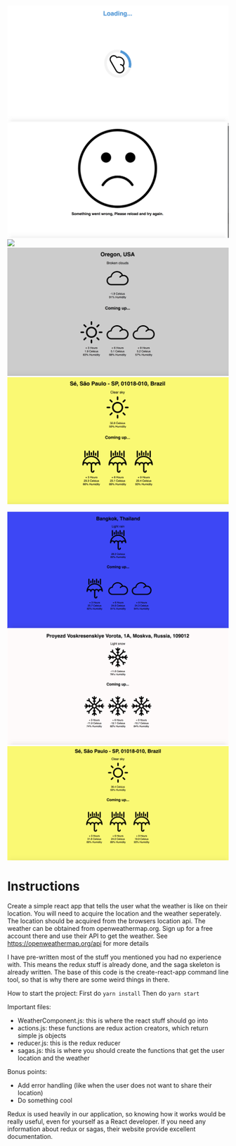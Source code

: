 ![](src/images/loading.png?raw=true)
![](src/images/error.png?raw=true)
![](src/images/sunScreen.png?raw=true)
![](src/images/clouds-screenshot.png?raw=true)
![](src/images/s-screenshot.png?raw=true)

![](src/images/screen-rain.png?raw=true)
![](src/images/screen-snow.png?raw=true)
![](src/images/screen-sun.png?raw=true)

# Instructions

Create a simple react app that tells the user what the weather is like on their location. You will need to acquire the location and the weather seperately. The location should be acquired from the browsers location api. The weather can be obtained from openweathermap.org. Sign up for a free account there and use their API to get the weather. See https://openweathermap.org/api for more details

I have pre-written most of the stuff you mentioned you had no experience with. This means the redux stuff is already done, and the saga skeleton is already written. The base of this code is the create-react-app command line tool, so that is why there are some weird things in there.

How to start the project:
First do `yarn install`
Then do `yarn start`

Important files:
- WeatherComponent.js: this is where the react stuff should go into
- actions.js: these functions are redux action creators, which return simple js objects
- reducer.js: this is the redux reducer
- sagas.js: this is where you should create the functions that get the user location and the weather

Bonus points:
- Add error handling (like when the user does not want to share their location)
- Do something cool

Redux is used heavily in our application, so knowing how it works would be really useful, even for yourself as a React developer. If you need any information about redux or sagas, their website provide excellent documentation.
